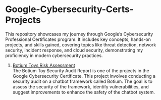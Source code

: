 # Google-Cybersecurity-Certs-Projects
This repository showcases my journey through Google’s Cybersecurity Professional Certificates program. It includes key concepts, hands-on projects, and skills gained, covering topics like threat detection, network security, incident response, and cloud security, demonstrating my proficiency in modern cybersecurity practices.

1. [Botium Toys Risk Assessment](https://github.com/KAmii-cxo/Risk-Assesment-Report-Botium-Toys)  
  The Botium Toy Security Audit Report is one of the projects in the Google Cybersecurity Certificate. This project involves conducting a security audit on a chatbot framework called Botium. The goal is to assess the security of the framework, identify vulnerabilities, and suggest improvements to enhance the safety of the chatbot system.

